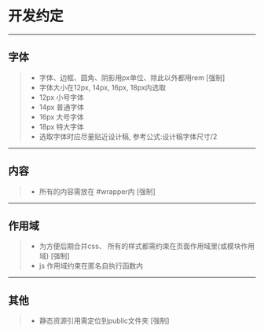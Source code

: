 #  开发约定

-----

## 字体

> * 字体、边框、圆角、阴影用px单位、除此以外都用rem [强制]
> * 字体大小在12px, 14px, 16px, 18px内选取
> * 12px 小号字体
> * 14px 普通字体
> * 16px 大号字体
> * 18px 特大字体
> * 选取字体时应尽量贴近设计稿, 参考公式:设计稿字体尺寸/2

-----

## 内容

> * 所有的内容需放在 #wrapper内 [强制]

-----

## 作用域

> * 为方便后期合并css、 所有的样式都需约束在页面作用域里(或模块作用域) [强制]
> * js 作用域约束在匿名自执行函数内

-----

## 其他

> * 静态资源引用需定位到public文件夹 [强制]
